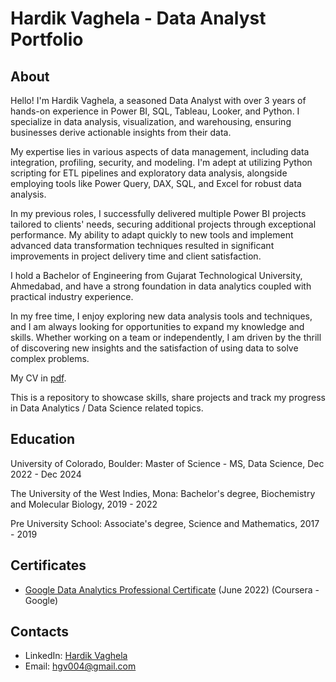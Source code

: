 # Hardik Vaghela - Data Analyst Portfolio
## About
Hello! I'm Hardik Vaghela, a seasoned Data Analyst with over 3 years of hands-on experience in Power BI, SQL, Tableau, Looker, and Python.  I specialize in data analysis, visualization, and warehousing, ensuring businesses derive actionable insights from their data.

My expertise lies in various aspects of data management, including data integration, profiling, security, and modeling. I'm adept at utilizing Python scripting for ETL pipelines and exploratory data analysis, alongside employing tools like Power Query, DAX, SQL, and Excel for robust data analysis.

In my previous roles, I successfully delivered multiple Power BI projects tailored to clients' needs, securing additional projects through exceptional performance. My ability to adapt quickly to new tools and implement advanced data transformation techniques resulted in significant improvements in project delivery time and client satisfaction.

I hold a Bachelor of Engineering from Gujarat Technological University, Ahmedabad, and have a strong foundation in data analytics coupled with practical industry experience.

In my free time, I enjoy exploring new data analysis tools and techniques, and I am always looking for opportunities to expand my knowledge and skills. Whether working on a team or independently, I am driven by the thrill of discovering new insights and the satisfaction of using data to solve complex problems.

My CV in [pdf](https://drive.google.com/file/d/1HYL9GTD-2g-u9s5xxVNp6TvTxPiAwOY9/view?usp=sharing).

This is a repository to showcase skills, share projects and track my progress in Data Analytics / Data Science related topics.

## Education
University of Colorado, Boulder: 
Master of Science - MS, Data Science,
Dec 2022 - Dec 2024

The University of the West Indies, Mona:
Bachelor's degree, Biochemistry and Molecular Biology,
2019 - 2022

Pre University School:
Associate's degree, Science and Mathematics,
2017 - 2019

## Certificates
- [Google Data Analytics Professional Certificate](https://www.coursera.org/account/accomplishments/specialization/V5ZM4LJYUWN4) (June 2022) (Coursera - Google)

## Contacts
- LinkedIn: [Hardik Vaghela](https://www.linkedin.com/in/hardik-vaghela004/)
- Email: hgv004@gmail.com

